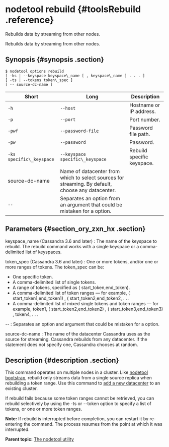 # nodetool rebuild {#toolsRebuild .reference}

Rebuilds data by streaming from other nodes.

Rebuilds data by streaming from other nodes.

## Synopsis {#synopsis .section}

```
$ nodetool options rebuild 
[ -ks | --keyspace keyspace\_name [ , keyspace\_name ] . . . ] 
[ -ts | --tokens token\_spec ]
[ -- source-dc-name ]
```

|Short|Long|Description|
|-----|----|-----------|
|`-h`|`--host`|Hostname or IP address.|
|`-p`|`--port`|Port number.|
|`-pwf`|`--password-file`|Password file path.|
|`-pw`|`--password`|Password.|
|`-ks specific\_keyspace`|`--keyspace specific\_keyspace`|Rebuild specific keyspace.|
|source-dc-name|Name of datacenter from which to select sources for streaming. By default, choose any datacenter.|
|`--`|Separates an option from an argument that could be mistaken for a option.|

## Parameters {#section_ory_zxn_hx .section}

 keyspace\_name \(Cassandra 3.6 and later\)
 :   The name of the keyspace to rebuild. The rebuild command works with a single keyspace or a comma-delimited list of keyspaces.

  token\_spec \(Cassandra 3.6 and later\)
 :   One or more tokens, and/or one or more ranges of tokens. The token\_spec can be:

-   One specific token.
-   A comma-delimited list of single tokens.
-   A range of tokens, specified as \( start\_token,end\_token\).
-   A comma-delimited list of token ranges — for example, \( start\_token1,end\_token1\) , \( start\_token2,end\_token2, . . .
-   A comma-delimited list of mixed single tokens and token ranges — for example, token1, \( start\_token2,end\_token2\) , \( start\_token3,end\_token3\) , token4, . . .

  --
 :   Separates an option and argument that could be mistaken for a option.

  source-dc-name
 :   The name of the datacenter Cassandra uses as the source for streaming. Cassandra rebuilds from any datacenter. If the statement does not specify one, Cassandra chooses at random.

 ## Description {#description .section}

This command operates on multiple nodes in a cluster. Like [nodetool bootstrap](toolsBootstrap.md), rebuild only streams data from a single source replica when rebuilding a token range. Use this command to [add a new datacenter](../operations/opsAddDCToCluster.md) to an existing cluster.

If rebuild fails because some token ranges cannot be retrieved, you can rebuild selectively by using the -ts or --token option to specify a list of tokens, or one or more token ranges.

**Note:** If rebuild is interrupted before completion, you can restart it by re-entering the command. The process resumes from the point at which it was interrupted.

**Parent topic:** [The nodetool utility](../../cassandra/tools/toolsNodetool.md)

